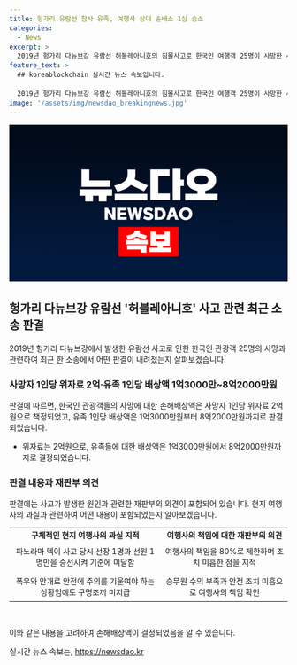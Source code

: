 ```yaml
---
title: 헝가리 유람선 참사 유족, 여행사 상대 손배소 1심 승소
categories:
  - News
excerpt: >
  2019년 헝가리 다뉴브강 유람선 허블레아니호의 침몰사고로 한국인 여행객 25명이 사망한 사건과 관련해 법원이 사망자 1인당 위자료를 2억원으로 책정하고 유족 1인당 배상액을 1억3000만원에서 8억2000만원으로 판결했다. 이 사고는 현지 여행사의 과실로 인정되어, 여행사의 책임은 80%로 제한되었으며, 사고 당시 안전조치가 미비했다는 지적도 받았다. 
feature_text: >
  ## koreablockchain 실시간 뉴스 속보입니다.

  2019년 헝가리 다뉴브강 유람선 허블레아니호의 침몰사고로 한국인 여행객 25명이 사망한 사건과 관련해 법원이 사망자 1인당 위자료를 2억원으로 책정하고 유족 1인당 배상액을 1억3000만원에서 8억2000만원으로 판결했다. 이 사고는 현지 여행사의 과실로 인정되어, 여행사의 책임은 80%로 제한되었으며, 사고 당시 안전조치가 미비했다는 지적도 받았다. 
image: '/assets/img/newsdao_breakingnews.jpg'
---
```


<p><img src="/assets/img/newsdao_breakingnews.jpg" alt="koreablockchain 속보" /></p>

<h2 data-ke-size="size26">헝가리 다뉴브강 유람선 '허블레아니호' 사고 관련 최근 소송 판결</h2>

<p data-ke-size="size16">2019년 헝가리 다뉴브강에서 발생한 유람선 사고로 인한 한국인 관광객 25명의 사망과 관련하여 최근 한 소송에서 어떤 판결이 내려졌는지 살펴보겠습니다.</p>

<h3><b>사망자 1인당 위자료 2억·유족 1인당 배상액 1억3000만~8억2000만원</b></h3>

<p data-ke-size="size16">판결에 따르면, 한국인 관광객들의 사망에 대한 손해배상액은 사망자 1인당 위자료 2억원으로 책정되었고, 유족 1인당 배상액은 1억3000만원부터 8억2000만원까지로 판결되었습니다.</p>

<ul>
<li>위자료는 2억원으로, 유족들에 대한 배상액은 1억3000만원에서 8억2000만원까지로 결정되었습니다.</li>
</ul>

<h3><b>판결 내용과 재판부 의견</b></h3>

<p data-ke-size="size16">판결에는 사고가 발생한 원인과 관련한 재판부의 의견이 포함되어 있습니다. 현지 여행사의 과실과 관련하여 어떤 내용이 포함되었는지 알아보겠습니다.</p>

<table>
<tbody>
<tr>
<td style="text-align: center; height: 17px;"><b>구체적인 현지 여행사의 과실 지적</b></td>
<td style="text-align: center; height: 17px;"><b>여행사의 책임에 대한 재판부의 의견</b></td>
</tr>
<tr>
<td style="text-align: center; height: 48px;">파노라마 덱이 사고 당시 선장 1명과 선원 1명만을 승선시켜 기준에 미달함</td>
<td style="text-align: center; height: 48px;">여행사의 책임을 80%로 제한하며 조치 미흡한 점을 지적</td>
</tr>
<tr>
<td style="text-align: center; height: 48px;">폭우와 안개로 안전에 주의를 기울여야 하는 상황임에도 구명조끼 미지급</td>
<td style="text-align: center; height: 48px;">승무원 수의 부족과 안전 조치 미흡으로 여행사의 책임 확인</td>
</tr>
</tbody>
</table>

<p data-ke-size="size16">&nbsp;</p>

<p data-ke-size="size16">이와 같은 내용을 고려하여 손해배상액이 결정되었음을 알 수 있습니다.</p>
실시간 뉴스 속보는, <a href="https://newsdao.kr" rel="dofollow">https://newsdao.kr</a>


